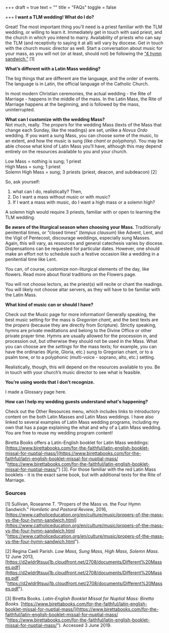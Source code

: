 +++
draft = true
text = ""
title = "FAQs"
toggle = false

+++
**I want a TLM wedding! What do I do?**

Great! The most important thing you’ll need is a priest familiar with the TLM wedding, or willing to learn it. Immediately get in touch with said priest, and the church in which you intend to marry. Availability of priests who can say the TLM (and receptivity to saying it at all) will vary by diocese. Get in touch with the church music director as well. Start a conversation about music for your mass, as you will not (or at least, should not) be following the [“4 hymn sandwich.”](https://www.catholiceducation.org/en/culture/music/propers-of-the-mass-vs-the-four-hymn-sandwich.html) \[1\]

**What’s different with a Latin Mass wedding?**

The big things that are different are the language, and the order of events. The language is in Latin, the official language of the Catholic Church.

In most modern Christian ceremonies, the actual wedding - the Rite of Marriage - happens in the middle of the mass. In the Latin Mass, the Rite of Marriage happens at the beginning, and is followed by the mass, uninterrupted.

**What can I customize with the wedding Mass?**  
Not much, really. The _propers_ for the wedding Mass (texts of the Mass that change each Sunday, like the readings) are set, unlike a _Novus Ordo_ wedding. If you want a sung Mass, you can choose some of the music, to an extent, and how the music is sung (like _chant_ or _polyphony_). You may be able choose what kind of Latin Mass you’ll have, although this may depend entirely on the resources available to you and your church.

Low Mass = nothing is sung; 1 priest  
High Mass = sung; 1 priest  
Solemn High Mass = sung; 3 priests (priest, deacon, and subdeacon) \[2\]

So, ask yourself:

1. what can I do, realistically? Then,
2. Do I want a mass without music or with music?
3. If I want a mass with music, do I want a high mass or a solemn high?

A solemn high would require 3 priests, familiar with or open to learning the TLM wedding.

**Be aware of the liturgical season when choosing your Mass.** Traditionally penitential times, or “closed times” (_tempus clausum_) like Advent, Lent, and the Vigil of Pentecost, discourage weddings, especially sung Masses. Again, this will vary, as resources and general catechesis varies by diocese. Dispensations can be requested for particular dates. However, one should make an effort not to schedule such a festive occasion like a wedding in a penitential time like Lent.

You can, of course, customize non-liturgical elements of the day, like flowers. Read more about floral traditions on the Flowers page.

You will not choose lectors, as the priest(s) will recite or chant the readings. You will likely not choose altar servers, as they will have to be familiar with the Latin Mass.

**What kind of music can or should I have?**

Check out the Music page for more information! Generally speaking, the best music setting for the mass is _Gregorian chant_, and the best texts are the _propers_ (because they are directly from Scripture). Strictly speaking, hymns are private meditations and belong to the Divine Office or other private prayer time. Hymns are usually allowed for the procession in, and procession out, but otherwise they should not be used in the Mass. What you can choose are the _settings_ for the mass texts; for example, you can have the ordinaries (Kyrie, Gloria, etc.) sung to Gregorian chant, or to a psalm tone, or to a polyphonic (multi-voice - soprano, alto, etc.) setting.

Realistically, though, this will depend on the resources available to you. Be in touch with your church’s music director to see what is feasible.

**You’re using words that I don’t recognize.**

I made a Glossary page here.

**How can I help my wedding guests understand what's happening?**

Check out the Other Resources menu, which includes links to introductory content on the both Latin Masses and Latin Mass weddings. I have also linked to several examples of Latin Mass wedding programs, including my own that has a page explaining the what and why of a Latin Mass wedding. You are free to reuse my wedding program content!

Biretta Books offers a Latin-English booklet for Latin Mass weddings: [https://www.birettabooks.com/for-the-faithful/latin-english-booklet-missal-for-nuptial-mass/](https://www.birettabooks.com/for-the-faithful/latin-english-booklet-missal-for-nuptial-mass/ "https://www.birettabooks.com/for-the-faithful/latin-english-booklet-missal-for-nuptial-mass/") \[3\]. For those familiar with the red Latin Mass booklets - it is the exact same book, but with additional texts for the Rite of Marriage.

### Sources

\[1\] Sullivan, Roseanne T. “Propers of the Mass vs. the Four Hymn Sandwich.” _Homiletic and Pastoral Review_, 2016, [https://www.catholiceducation.org/en/culture/music/propers-of-the-mass-vs-the-four-hymn-sandwich.html](https://www.catholiceducation.org/en/culture/music/propers-of-the-mass-vs-the-four-hymn-sandwich.html "https://www.catholiceducation.org/en/culture/music/propers-of-the-mass-vs-the-four-hymn-sandwich.html").

\[2\] Regina Caeli Parish. _Low Mass, Sung Mass, High Mass, Solemn Mass_. 12 June 2013, [https://d2wldr9tsuuj1b.cloudfront.net/2708/documents/Different%20Masses.pdf](https://d2wldr9tsuuj1b.cloudfront.net/2708/documents/Different%20Masses.pdf "https://d2wldr9tsuuj1b.cloudfront.net/2708/documents/Different%20Masses.pdf").

\[3\] Biretta Books. _Latin-English Booklet Missal for Nuptial Mass: Biretta Books_. [https://www.birettabooks.com/for-the-faithful/latin-english-booklet-missal-for-nuptial-mass/](https://www.birettabooks.com/for-the-faithful/latin-english-booklet-missal-for-nuptial-mass/ "https://www.birettabooks.com/for-the-faithful/latin-english-booklet-missal-for-nuptial-mass/"). Accessed 3 June 2019.